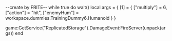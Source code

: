 --create by FRITE--
while true do wait()
local args = {
    [1] = {
        ["multiply"] = 6,
        ["action"] = "hit",
        ["enemyHum"] = workspace.dummies.TrainingDummy6.Humanoid
    }
}

game:GetService("ReplicatedStorage").DamageEvent:FireServer(unpack(args))
end
